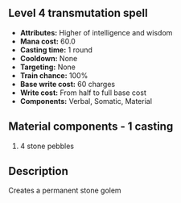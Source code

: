 ## Level 4 transmutation spell
- **Attributes:** Higher of intelligence and wisdom
- **Mana cost:** 60.0
- **Casting time:** 1 round
- **Cooldown:** None
- **Targeting:** None
- **Train chance:** 100%
- **Base write cost:** 60 charges
- **Write cost:** From half to full base cost
- **Components:** Verbal, Somatic, Material
## Material components - 1 casting
1. 4 stone pebbles
## Description
Creates a permanent stone golem
